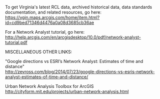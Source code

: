 To get Virginia's latest RCL data, archived historical data, data standards documentation, and related resources, go here: 
https://vgin.maps.arcgis.com/home/item.html?id=cd9bed71346d4476a0a08d3685cb36ae

For a Network Analyst tutorial, go here:  
http://help.arcgis.com/en/arcgisdesktop/10.0/pdf/network-analyst-tutorial.pdf


MISCELLANEOUS OTHER LINKS:  

"Google directions vs ESRI’s Network Analyst: Estimates of time and distance"  
http://zevross.com/blog/2014/07/23/google-directions-vs-esris-network-analyst-estimates-of-time-and-distance/

Urban Network Analysis Toolbox for ArcGIS
http://cityform.mit.edu/projects/urban-network-analysis.html


